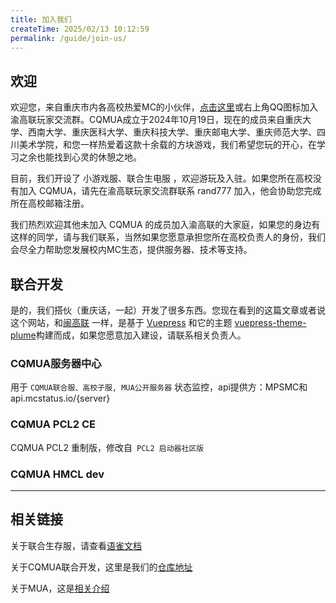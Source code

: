 ```yaml
---
title: 加入我们
createTime: 2025/02/13 10:12:59
permalink: /guide/join-us/
---
```








## 欢迎

欢迎您，来自重庆市内各高校热爱MC的小伙伴，[点击这里](https://qm.qq.com/cgi-bin/qm/qr?k=Cgj2RSh1os5bxN28-Js3CJfyiWE3FOli&jump_from=webapi&authKey=QCOTDUdGTz61LMkNalsy6R+sMcH2zjpB846xdEtXj3PfibYbgkxXTVtC38JnNJU0)或右上角QQ图标加入渝高联玩家交流群。CQMUA成立于2024年10月19日，现在的成员来自重庆大学、西南大学、重庆医科大学、重庆科技大学、重庆邮电大学、重庆师范大学、四川美术学院，和您一样热爱着这款十余载的方块游戏，我们希望您玩的开心，在学习之余也能找到心灵的休憩之地。

目前，我们开设了 小游戏服、联合生电服 ，欢迎游玩及入驻。如果您所在高校没有加入 CQMUA，请先在渝高联玩家交流群联系 rand777 加入，他会协助您完成所在高校邮箱注册。

我们热烈欢迎其他未加入 CQMUA 的成员加入渝高联的大家庭，如果您的身边有这样的同学，请与我们联系，当然如果您愿意承担您所在高校负责人的身份，我们会尽全力帮助您发展校内MC生态，提供服务器、技术等支持。

## 联合开发

是的，我们搭伙（重庆话，一起）开发了很多东西。您现在看到的这篇文章或者说这个网站，和[闽高联](https://www.fjmua.cn/) 一样，是基于 [Vuepress](https://vuepress.vuejs.org/) 和它的主题 [vuepress-theme-plume](https://github.com/pengzhanbo/vuepress-theme-plume)构建而成，如果您愿意加入建设，请联系相关负责人。

### CQMUA服务器中心

用于 `CQMUA联合服、高校子服, MUA公开服务器` 状态监控，api提供方：MPSMC和api.mcstatus.io/{server}

<RepoCard repo="CQMUA/server-center"></RepoCard>

### CQMUA PCL2 CE

CQMUA PCL2 重制版，修改自` PCL2 启动器社区版`

<RepoCard repo="CQMUA/PCL2-CQMUA"></RepoCard>

### CQMUA HMCL dev

<RepoCard repo="CQMUA/HMCL-CQMUA"></RepoCard>

---

## 相关链接

关于联合生存服，请查看[语雀文档](https://www.yuque.com/pguide/cqmua)

关于CQMUA联合开发，这里是我们的[仓库地址](https://github.com/CQMUA)

关于MUA，这是[相关介绍](https://www.mualliance.cn/)

